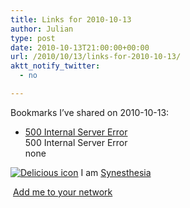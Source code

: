 ```yaml
---
title: Links for 2010-10-13
author: Julian
type: post
date: 2010-10-13T21:00:00+00:00
url: /2010/10/13/links-for-2010-10-13/
aktt_notify_twitter:
  - no

---
```

Bookmarks I&#8217;ve shared on 2010-10-13:

  * [500 Internal Server Error][1]  
    500 Internal Server Error  
    none

<p class="deliciouslink">
  <a href="http://del.icio.us/synesthesia" title="See all my bookmarks on del.icio.us"><img src="https://www.synesthesia.co.uk/images/deliciousicon.jpg" alt="Delicious icon" /></a>&nbsp;I am <a href="http://del.icio.us/synesthesia" title="See all my bookmarks on del.icio.us">Synesthesia</a>
</p>

<p class="deliciouslink">
  <a href="http://del.icio.us/network?add=synesthesia" title="Add me to your del.icio.us network"><img src="https://www.synesthesia.co.uk/images/add.gif" alt="" /></a>&nbsp;<a href="http://del.icio.us/network?add=synesthesia" title="Add me to your del.icio.us network">Add me to your network</a>
</p>

 [1]: http://feeds.delicious.com/v2/rss/synesthesia